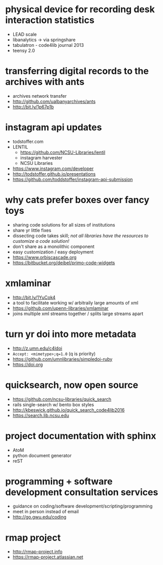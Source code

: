 physical device for recording desk interaction statistics
==========

* LEAD scale
* libanalytics -> via springshare
* tabulatron - code4lib journal 2013
* teensy 2.0

transferring digital records to the archives with ants
==========

* archives network transfer
* http://github.com/ualbanyarchives/ants
* http://bit.ly/1p67p1b

instagram api updates
==========

* todstoffer.com
* LENTIL
  * https://github.com/NCSU-Libraries/lentil
  * instagram harvester
  * NCSU Libraries
* https://www.instagram.com/developer
* http://todstoffer.github.io/presentations
* https://github.com/toddstoffer/instagram-api-submission

why cats prefer boxes over fancy toys
==========

* sharing code solutions for all sizes of institutions
* share yr little fixes
* dissecting code takes skill; _not all libraries have the resources to customize a code solution!_
* don't share as a monolithic component
* easy customization / easy deployment
* https://www.orbiscascade.org
* https://bitbucket.org/deibel/primo-code-widgets

xmlaminar
==========

* http://bit.ly/1YuCok4
* a tool to facilitate working w/ arbitraily large amounts of xml
* https://github.com/upenn-libraries/xmlaminar
* joins multiple xml streams together / splits large streams apart

turn yr doi into more metadata
==========

* http://z.umn.edu/c4ldoi
* `Accept: <mimetype>;q=1.0` (q is priority)
* https://github.com/umnlibraries/simpledoi-ruby
* https://doi.org

quicksearch, now open source
==========

* https://github.com/ncsu-libraries/quick_search
* rails single-search w/ bento box styles
* http://kbeswick.github.io/quick_search_code4lib2016
* https://search.lib.ncsu.edu

project documentation with sphinx
==========

* AtoM
* python document generator
* reST

programming + software development consultation services
==========

* guidance on coding/software development/scripting/programming
* meet in person instead of email
* http://go.gwu.edu/coding

rmap project
==========
* http://rmap-project.info
* https://rmap-project.atlassian.net
